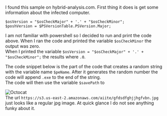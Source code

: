 I found this sample on hybrid-analysis.com.  First thing it does is get some information about the infected computer. 
```powershell$osCheckMinor = [System.Environment]::OSVersion.Version | Select -Expand Minor;
$osVersion = "$osCheckMajor" + '.' + "$osCheckMinor";
$poshVersion = $PSVersionTable.PSVersion.Major;
```


I am not familiar with powershell so I decided to run and print the code above. When I ran the code and printed the variable ```$osCheckMinor``` the output was zero. <br>
When I printed the variable  ```$osVersion = "$osCheckMajor" + '.' + "$osCheckMinor";``` the results where ```.0```.<br>
 
The code snippet below is the part of the code that creates a random string with the variable name ```$peName```. After it generates the random number the code will append ```.exe``` to the end of the string. <br> The code will then use the variable ```$savePath``` to 

![Octocat](https://i.imgur.com/Fa5Qtra.png=100x20)
<br> The url ```https://s3.us-east-2.amazonaws.com/aiite/gfdsdfghjjhgfvbn.jpg``` just looks like a regular jpg image. At quick glance I do not see anything funky about it.<br>

